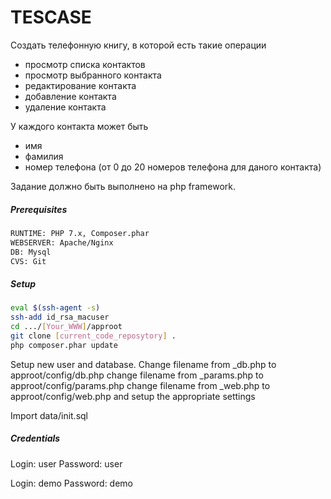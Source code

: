 # TESCASE

Создать телефонную книгу, в которой есть такие операции

- просмотр списка контактов
- просмотр выбранного контакта
- редактирование контакта
- добавление контакта
- удаление контакта

У каждого контакта может быть

- имя
- фамилия
- номер телефона (от 0 до 20 номеров телефона для даного контакта)

Задание должно быть выполнено на  php framework. 

##### Prerequisites

```sh
RUNTIME: PHP 7.x, Composer.phar
WEBSERVER: Apache/Nginx
DB: Mysql
CVS: Git
```

##### Setup

```sh
eval $(ssh-agent -s)
ssh-add id_rsa_macuser
cd .../[Your_WWW]/approot
git clone [current_code_reposytory] .
php composer.phar update
```

Setup new user and database.
Change filename from _db.php to approot/config/db.php
change filename from _params.php to approot/config/params.php
change filename from _web.php to approot/config/web.php
and setup the appropriate settings

Import data/init.sql

##### Credentials
 
Login: user
Password: user

Login: demo
Password: demo
